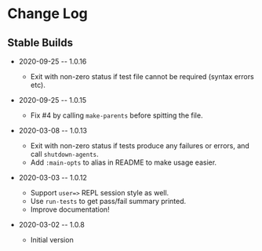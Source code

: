 # Change Log

## Stable Builds

* 2020-09-25 -- 1.0.16
  * Exit with non-zero status if test file cannot be required (syntax errors etc).

* 2020-09-25 -- 1.0.15
  * Fix #4 by calling `make-parents` before spitting the file.

* 2020-03-08 -- 1.0.13
  * Exit with non-zero status if tests produce any failures or errors, and call `shutdown-agents`.
  * Add `:main-opts` to alias in README to make usage easier.

* 2020-03-03 -- 1.0.12
  * Support `user=>` REPL session style as well.
  * Use `run-tests` to get pass/fail summary printed.
  * Improve documentation!

* 2020-03-02 -- 1.0.8
  * Initial version
